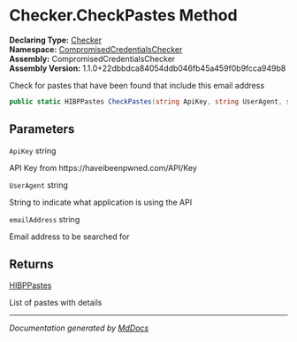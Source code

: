 ﻿<!--  
  <auto-generated>   
    The contents of this file were generated by a tool.  
    Changes to this file may be list if the file is regenerated  
  </auto-generated>   
-->

# Checker.CheckPastes Method

**Declaring Type:** [Checker](../index.md)  
**Namespace:** [CompromisedCredentialsChecker](../../index.md)  
**Assembly:** CompromisedCredentialsChecker  
**Assembly Version:** 1.1.0+22dbbdca84054ddb046fb45a459f0b9fcca949b8

Check for pastes that have been found that include this email address

```csharp
public static HIBPPastes CheckPastes(string ApiKey, string UserAgent, string emailAddress);
```

## Parameters

`ApiKey`  string

API Key from https:\/\/haveibeenpwned.com\/API\/Key

`UserAgent`  string

String to indicate what application is using the API

`emailAddress`  string

Email address to be searched for

## Returns

[HIBPPastes](../../HIBPPastes/index.md)

List of pastes with details

___

*Documentation generated by [MdDocs](https://github.com/ap0llo/mddocs)*
